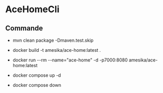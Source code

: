 # AceHomeCli

## Commande

- mvn clean package -Dmaven.test.skip


- docker build -t amesika/ace-home:latest .
- docker run --rm --name="ace-home" -d -p7000:8080 amesika/ace-home:latest
- docker compose up -d
- docker compose down